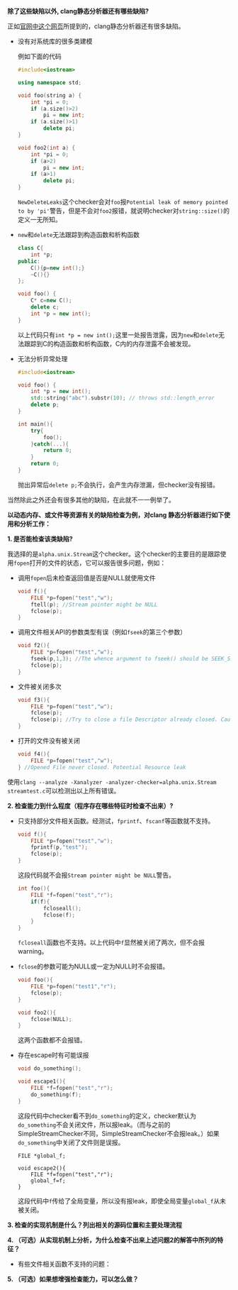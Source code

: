 **除了这些缺陷以外, clang静态分析器还有哪些缺陷?**

正如[官网中这个网页](http://clang-analyzer.llvm.org/open_projects.html)所提到的，clang静态分析器还有很多缺陷。

- 没有对系统库的很多类建模

  例如下面的代码

  ```c++
  #include<iostream>

  using namespace std;

  void foo(string a) {
      int *pi = 0;
      if (a.size()>2)
          pi = new int;
      if (a.size()>1)
          delete pi;
  }

  void foo2(int a) {
      int *pi = 0;
      if (a>2)
          pi = new int;
      if (a>1)
          delete pi;
  }
  ```

  `NewDeleteLeaks`这个checker会对`foo`报`Potential leak of memory pointed to by 'pi'`警告，但是不会对`foo2`报错，就说明checker对`string::size()`的定义一无所知。

- `new`和`delete`无法跟踪到构造函数和析构函数

  ```c++
  class C{
      int *p;
  public:
      C(){p=new int();}
      ~C(){}
  };

  void foo() {
      C* c=new C();
      delete c;
      int *p = new int();
  }
  ```

  以上代码只有`int *p = new int();`这里一处报告泄露，因为`new`和`delete`无法跟踪到C的构造函数和析构函数，C内的内存泄露不会被发现。

- 无法分析异常处理

  ```c++
  #include<iostream>

  void foo() {
      int *p = new int();
      std::string("abc").substr(10); // throws std::length_error
      delete p;
  }

  int main(){
      try{
          foo();
      }catch(...){
          return 0;
      }
      return 0;
  }
  ```

  抛出异常后`delete p;`不会执行，会产生内存泄漏，但checker没有报错。

当然除此之外还会有很多其他的缺陷，在此就不一一例举了。



**以动态内存、或文件等资源有关的缺陷检查为例，对clang 静态分析器进行如下使用和分析工作：**

**1. 是否能检查该类缺陷?**

我选择的是`alpha.unix.Stream`这个checker。这个checker的主要目的是跟踪使用`fopen`打开的文件的状态，它可以报告很多问题，例如：

- 调用`fopen`后未检查返回值是否是NULL就使用文件

  ```c
  void f(){
      FILE *p=fopen("test","w");
      ftell(p); //Stream pointer might be NULL
      fclose(p);
  }
  ```

- 调用文件相关API的参数类型有误（例如`fseek`的第三个参数）

  ```c
  void f2(){
      FILE *p=fopen("test","w");
      fseek(p,1,3); //The whence argument to fseek() should be SEEK_SET, SEEK_END, or SEEK_CUR
      fclose(p);
  }
  ```

- 文件被关闭多次

  ```c
  void f3(){
      FILE *p=fopen("test","w");
      fclose(p);
      fclose(p); //Try to close a file Descriptor already closed. Cause undefined behaviour
  }
  ```

- 打开的文件没有被关闭

  ```c
  void f4(){
      FILE *p=fopen("test","w");
  } //Opened File never closed. Potential Resource leak
  ```

使用`clang --analyze -Xanalyzer -analyzer-checker=alpha.unix.Stream streamtest.c`可以检测出以上所有错误。

**2. 检查能力到什么程度（程序存在哪些特征时检查不出来）?**

- 只支持部分文件相关函数。经测试，`fprintf`、`fscanf`等函数就不支持。

  ```c
  void f(){
      FILE *p=fopen("test","w");
      fprintf(p,"test");
      fclose(p);
  }
  ```

  这段代码就不会报`Stream pointer might be NULL`警告。

  ```c
  int foo(){
      FILE *f=fopen("test","r");
      if(f){
          fcloseall();
          fclose(f);
      }
  }

  ```

  `fcloseall`函数也不支持。以上代码中`f`显然被关闭了两次，但不会报warning。

- `fclose`的参数可能为NULL或一定为NULL时不会报错。

  ```c
  void foo(){
      FILE *p=fopen("test1","r");
      fclose(p);
  }

  void foo2(){
      fclose(NULL);
  }
  ```

  这两个函数都不会报错。

- 存在escape时有可能误报

  ```c
  void do_something();

  void escape1(){
      FILE *f=fopen("test","r");
      do_something(f);
  }
  ```

  这段代码中checker看不到`do_something`的定义，checker默认为`do_something`不会关闭文件，所以报leak。（而与之前的SimpleStreamChecker不同，SimpleStreamChecker不会报leak。）如果`do_something`中关闭了文件则是误报。

  ```
  FILE *global_f;

  void escape2(){
      FILE *f=fopen("test","r");
      global_f=f;
  }
  ```

  这段代码中`f`传给了全局变量，所以没有报leak，即使全局变量`global_f`从未被关闭。


**3. 检查的实现机制是什么？列出相关的源码位置和主要处理流程**


**4. （可选）从实现机制上分析，为什么检查不出来上述问题2的解答中所列的特征？**

- 有些文件相关函数不支持的问题：


**5. （可选）如果想增强检查能力，可以怎么做？**